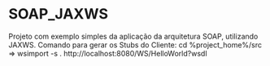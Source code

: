 # SOAP_JAXWS
Projeto com exemplo simples da aplicação da arquitetura SOAP, utilizando JAXWS. Comando para gerar os Stubs do Cliente: cd %project_home%/src =>  wsimport -s . http://localhost:8080/WS/HelloWorld?wsdl  
